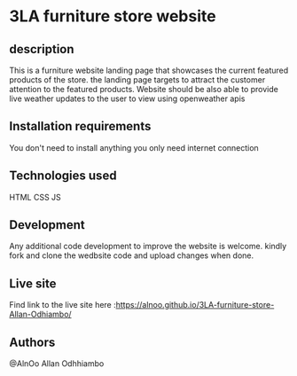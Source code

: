# 3LA furniture store website
## description
This is a furniture website landing page that showcases the current featured products of the store. the landing page targets to attract the customer attention to the featured products.
Website should be also able to provide live weather updates to the user to view using openweather apis

## Installation requirements
You don't need to install anything you only need internet connection

## Technologies used
HTML
CSS
JS

## Development
  Any additional code development to improve the website is welcome. kindly fork and clone the wedbsite code and upload changes when done.

## Live site
Find link to the live site here :https://alnoo.github.io/3LA-furniture-store-Allan-Odhiambo/

## Authors
@AlnOo
Allan Odhhiambo
